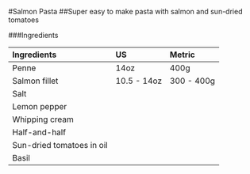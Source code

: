 #Salmon Pasta
##Super easy to make pasta with salmon and sun-dried tomatoes

###Ingredients

|Ingredients                | US           |Metric         |
|:--------------------------|:-------------|:--------------|
| Penne                     | 14oz         | 400g          |
| Salmon fillet             | 10.5 - 14oz  | 300 - 400g    |
| Salt                      |              |               |
| Lemon pepper              |              |               |
| Whipping cream            |
| Half-and-half             |
| Sun-dried tomatoes in oil |
| Basil                     |